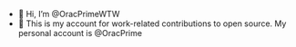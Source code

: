 - 👋 Hi, I’m @OracPrimeWTW
- 👀 This is my account for work-related contributions to open source.  My personal account is @OracPrime

<!---
OracPrimeWTW/OracPrimeWTW is a ✨ special ✨ repository because its `README.md` (this file) appears on your GitHub profile.
You can click the Preview link to take a look at your changes.
--->

